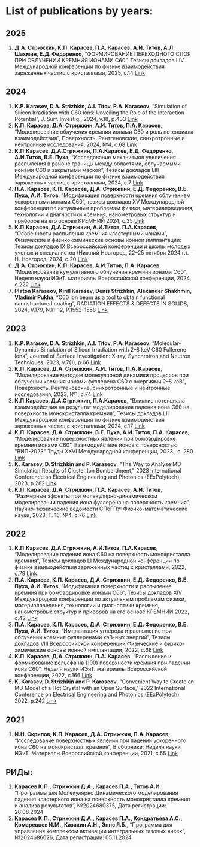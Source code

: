 # List of publications by years:

## 2025

1. **Д.А. Стрижкин, К.П. Карасев, П.А. Карасев, А.И. Титов, А.Л. Шахмин, Е.Д. Федоренко**,
  “ФОРМИРОВАНИЕ ПЕРЕХОДНОГО СЛОЯ ПРИ ОБЛУЧЕНИИ КРЕМНИЯ ИОНАМИ С60”,
  Тезисы докладов LIV Международной конференции по физике взаимодействия заряженных частиц с кристаллами, 2025, с.14
  [Link](http://tulinov.sinp.msu.ru/wp-content/uploads/2025/06/Sbornik_MTK-54.pdf)

## 2024

1. **K.P. Karasev, D.A. Strizhkin, A.I. Titov, P.A. Karaseov**,
  “Simulation of Silicon Irradiation with C60 Ions: Unveiling the Role of the Interaction Potential”,
  J. Surf. Investig., 2024, v.18, p.433
  [Link](https://link.springer.com/article/10.1134/S1027451024020319)
3. **К.П. Карасев, Д.А. Стрижкин, А.И. Титов, П.А. Карасев**,
  “Моделирование облучения кремния ионами C60 и роль потенциала взаимодействия”,
  Поверхность. Рентгеновские, синхротронные и нейтронные исследования, 2024, №4, c.68
  [Link](http://www.issp.ac.ru/journal/surface/2024/4-9.pdf)
5. **К.П.Карасев, Д.А.Стрижкин, П.А.Карасев, Е.Д. Федоренко, А.И.Титов, В.Е. Пуха**,
  “Исследование механизмов увеличения распыления в районе границы между областями, облучаемыми ионами С60 и закрытыми маской”,
  Тезисы докладов LIII Международной конференции по физике взаимодействия заряженных частиц с кристаллами, 2024, с.7
  [Link](http://tulinov.sinp.msu.ru/wp-content/uploads/2024/06/%D0%A1%D0%B1%D0%BE%D1%80%D0%BD%D0%B8%D0%BA-%D1%82%D0%B5%D0%B7%D0%B8%D1%81%D0%BE%D0%B2-%D0%9C%D0%A2%D0%9A-53.pdf)
7. **П.А. Карасев, К.П. Карасев, Д.А. Стрижкин, Е.Д. Федоренко, В.Е. Пуха, А.И. Титов**,
  “Модификация поверхности кремния облучением ускоренными ионами С60”,
  тезисы докладов XV Международной конференции по актуальным проблемам физики, материаловедения, технологии и диагностики кремния, нанометровых структур и приборов на его основе КРЕМНИЙ 2024, с.35
  [Link](https://elibrary.ru/download/elibrary_68585486_51992165.pdf)
9. **К.П.Карасев, Д.А.Стрижкин, А.И.Титов, П.А.Карасев**,
  “Особенности распыления кремния кластерными ионами”,
  Физические и физико-химические основы ионной имплантации: Тезисы докладов IX Всероссийской конференции и школы молодых ученых и специалистов (Нижний Новгород, 22–25 октября 2024 г.). – Н. Новгород, 2024, c.20     [Link](https://implantation.unn.ru/wp-content/uploads/2024/10/%D0%A1%D0%B1%D0%BE%D1%80%D0%BD%D0%B8%D0%BA-%D1%82%D0%B5%D0%B7%D0%B8%D1%81%D0%BE%D0%B2-%D0%A4%D0%A4%D0%A5%D0%9E%D0%98%D0%98-2024.pdf)
11. **Д.А. Стрижкин, К.П. Карасев, А.И.Титов, П.А. Карасев**,
  “Моделирование кумулятивного облучения кремния ионами С60”,
  Неделя науки ИЭиТ. материалы Всероссийской конференции, 2024, c.222
  [Link](https://www.elibrary.ru/download/elibrary_77998692_13226907.pdf)
13. **Platon Karaseov, Kirill Karasev, Denis Strizhkin, Alexander Shakhmin, Vladimir Pukha**,
  “C60 ion beam as a tool to obtain functional nanostructured coating”, RADIATION EFFECTS & DEFECTS IN SOLIDS, 2024, V.179, N.11–12, P.1552–1558
  [Link](https://www.tandfonline.com/eprint/IDITRTEFSBBEKJXQMQPD/full?target=10.1080/10420150.2024.2434509)

## 2023

1. **K.P. Karasev, D.A. Strizhkin, A.I. Titov, P.A. Karaseov**,
  “Molecular-Dynamics Simulation of Silicon Irradiation with 2–8 keV C60 Fullerene Ions”,
  Journal of Surface Investigation: X-ray, Synchrotron and Neutron Techniques, 2023, v.7(1), p.66
  [Link](https://link.springer.com/article/10.1134/S102745102301010X)
3. **К.П. Карасев, Д.А. Стрижкин, А.И. Титов, П.А. Карасев**,
  "Моделирование методом молекулярной динамики процессов при облучении кремния ионами фуллерена С60 с энергиями 2–8 кэВ",
  Поверхность. Рентгеновские, синхротронные и нейтронные исследования, 2023, №1, c.74
  [Link](https://journals.rcsi.science/1028-0960/article/view/137662)
5. **К.П.Карасев, Д.А.Стрижкин, П.А.Карасев**,
  “Влияние потенциала взаимодействия на результат моделирования падения иона С60 на поверхность монокристалла кремния”,
  Тезисы докладов LII Международной конференции по физике взаимодействия заряженных частиц с кристаллами, 2024, с.17
  [Link](http://tulinov.sinp.msu.ru/wp-content/uploads/2023/06/%D0%A1%D0%B1%D0%BE%D1%80%D0%BD%D0%B8%D0%BA-%D0%9C%D0%A2%D0%9A2023.pdf)
7. **К.П. Карасев, Д.А. Стрижкин, В.Е. Пуха, А.И. Титов, П.А. Карасев**,
  “Моделирование поверхностных явлений при бомбардировке кремния ионами С60”,
  Взаимодействие ионов с поверхностью "ВИП-2023" Труды XXVI Международной конференции, 2023., c. 280
  [Link](http://isi2021.uniyar.ac.ru/files/proceedings/ISI2023Volume1.pdf)
9. **K. Karasev, D. Strizhkin and P. Karaseov**,
  "The Way to Analyse MD Simulation Results of Cluster Ion Bombardment,"
  2023 International Conference on Electrical Engineering and Photonics (EExPolytech), 2023, p.282
  [Link](https://ieeexplore.ieee.org/document/10318713)
11. **К.П. Карасев, Д.А. Стрижкин, П.А. Карасев, А.И. Титов**,
  “Размерные эффекты при молекулярно-динамическом моделировании падения иона фуллерена на поверхность кремния”,
  Научно-технические ведомости СПбГПУ: Физико-математические науки, 2023, Т. 16, №4, c.76
  [Link](https://elibrary.ru/download/elibrary_59765026_84855019.pdf)

## 2022

1. **К.П.Карасев, Д.А.Стрижкин, А.И.Титов, П.А.Карасев**,
  “Моделирование падения иона С60 на поверхность монокристалла кремния”,
  Тезисы докладов LI Международной конференции по физике взаимодействия заряженных частиц с кристаллами, 2022, с.79
  [Link](http://tulinov.sinp.msu.ru/wp-content/uploads/2022/09/%D0%A1%D0%B1%D0%BE%D1%80%D0%BD%D0%B8%D0%BA-%D1%82%D0%B5%D0%B7%D0%B8%D1%81%D0%BE%D0%B2-%D0%9C%D0%A2%D0%9A51.pdf)
3. **П.А. Карасев, К.П. Карасев, Д.А. Стрижкин, Е.Д. Федоренко, В.Е. Пуха, А.И. Титов**,
  “Модификация поверхности и распыление кремния при бомбардировке ионами С60”,
  Тезисы докладов XIV Международной конференции по актуальным проблемам физики, материаловедения, технологии и диагностики кремния, нанометровых структур и приборов на его основе КРЕМНИЙ 2022, с.42
  [Link](https://www.isp.nsc.ru/upload/silicon2022/42.pdf)
5. **П.А. Карасев, К.П. Карасев, Д.А. Стрижкин, Е.Д. Федоренко, В.Е. Пуха, А.И. Титов**,
  “Имплантация углерода и распыление при облучении кремния фуллеренами кэВ-ных энергий”,
  Тезисы докладов VIII Всероссийской конференции Физические и физико-химические основы ионной имплантации, 2022, c.66
  [Link](https://implantation.unn.ru/wp-content/uploads/2022/11/%D0%A2%D0%B5%D0%B7%D0%B8%D1%81%D1%8B-%D1%81%D0%B1%D0%BE%D1%80%D0%BD%D0%B8%D0%BA-%D0%A4%D0%A4%D0%A5%D0%9E%D0%98%D0%98-2022.pdf)
7. **К.П. Карасев, Д.А. Стрижкин, П.А. Карасев**,
  “Распыление и формирование рельефа на (100) поверхности кремния при падении иона С60”,
  Неделя науки ИЭиТ. материалы Всероссийской конференции, 2022, c.166
  [Link](https://elibrary.ru/download/elibrary_49969942_38770120.pdf)
9. **K. Karasev, D. Strizhkin and P. Karaseov**,
  "Convenient Way to Create an MD Model of a Hot Crystal with an Open Surface,"
  2022 International Conference on Electrical Engineering and Photonics (EExPolytech), 2022, p.242
  [Link](https://ieeexplore.ieee.org/document/9950888)

## 2021

1. **И.Н. Скрипов, К.П. Карасев, Д.А. Стрижкин, П.А. Карасев**,
  “Исследование поверхностных явлений при падении ускоренного иона C60 на монокристалл кремния”,
  В сборнике: Неделя науки ИЭиТ. Материалы Всероссийской конференции, 2021, c.55
  [Link](https://elibrary.ru/download/elibrary_47455168_58519418.pdf)


## РИДы:

1. **Карасев К.П., Стрижкин Д.А., Карасев П.А., Титов А.И.**,
  “Программа для Молекулярно Динамического моделирования падения кластерного иона на поверхность монокристалла кремния и анализа результатов”,
  №2024680375, Дата регистрации: 28.08.2024
2. **Карасев К.П., Стрижкин Д.А., Карасев П.А., Кондратьева А.С., Комаревцев И.М., Казакин А.Н., Эннс Я.Б.**,
  “Программа для управления комплексом активации интегральных газовых ячеек”,
  №2024686026, Дата регистрации: 05.11.2024
